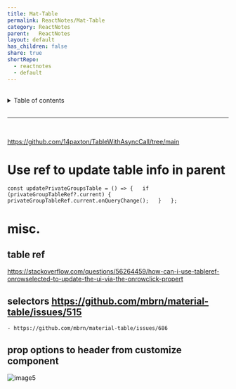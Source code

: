 ```yaml
---  
title: Mat-Table  
permalink: ReactNotes/Mat-Table  
category: ReactNotes  
parent:   ReactNotes  
layout: default  
has_children: false  
share: true  
shortRepo:  
  - reactnotes  
  - default            
---  
```

  
<br/>            
  
<details markdown="block">                  
<summary>                  
Table of contents                  
</summary>                  
{: .text-delta }                  
1. TOC                  
{:toc}                  
</details>                  
  
<br/>                  
  
***                  
  
<br/>  
  
https://github.com/14paxton/TableWithAsyncCall/tree/main  
  
# Use ref to update table info in parent  
  
`const updatePrivateGroupsTable = () => {  
if (privateGroupTableRef?.current) {  
privateGroupTableRef.current.onQueryChange();  
}  
};`  
  
# misc.  
  
## table ref  
  
<https://stackoverflow.com/questions/56264459/how-can-i-use-tableref-onrowselected-to-update-the-ui-via-the-onrowclick-propert>  
  
## selectors <https://github.com/mbrn/material-table/issues/515>  
  
    - https://github.com/mbrn/material-table/issues/686  
  
## prop options to header from customize component  
  
![image5](https://user-images.githubusercontent.com/26972590/188926053-d48bcf30-3a9a-4d64-8a73-24c569724eeb.png)